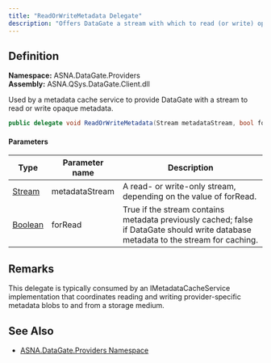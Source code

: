 ```yaml
---
title: "ReadOrWriteMetadata Delegate"
description: "Offers DataGate a stream with which to read (or write) opaque metadata from (or to)."
---
```


## Definition

**Namespace:** ASNA.DataGate.Providers  
**Assembly:** ASNA.QSys.DataGate.Client.dll

Used by a metadata cache service to provide DataGate with a stream to read or write opaque metadata.

```csharp
public delegate void ReadOrWriteMetadata(Stream metadataStream, bool forRead)
```

#### Parameters

| Type | Parameter name | Description |
| --- | --- | --- |
| [Stream](https://docs.microsoft.com/en-us/dotnet/api/system.io.stream) | metadataStream | A read- or write-only stream, depending on the value of forRead. |
| [Boolean](https://docs.microsoft.com/en-us/dotnet/api/system.boolean) | forRead | True if the stream contains metadata previously cached; false if DataGate should write database metadata to the stream for caching. |

## Remarks
This delegate is typically consumed by an IMetadataCacheService implementation that coordinates reading and writing provider-specific metadata blobs to and from a storage medium.

## See Also
- [ASNA.DataGate.Providers Namespace](/reference/datagate/datagate-providers/landing-page-namespace.html)
